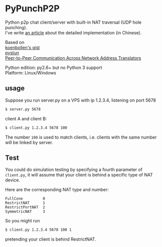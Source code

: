 PyPunchP2P
==========

Python p2p chat client/server with built-in NAT traversal (UDP hole punching).  
I've write [an article][4] about the detailed implementation (in Chinese).

Based on  
[koenbollen's gist][1]  
[pystun][2]  
[Peer-to-Peer Communication Across Network Address Translators][3]

Python edition: py2.6+ but no Python 3 support  
Platform: Linux/Windows

usage
-----
Suppose you run server.py on a VPS with ip 1.2.3.4, listening on port 5678  
```bash
$ server.py 5678
```  

client A and client B:  
```bash
$ client.py 1.2.3.4 5678 100  
```  
The number `100` is used to match clients, i.e. clients with the same number will be linked by server.

Test
----
You could do simulation testing by specifying a fourth parameter of `client.py`, it will assume that your client is behind a specific type of NAT device.

Here are the corresponding NAT type and number:  

	FullCone         0  
	RestrictNAT      1  
	RestrictPortNAT  2  
	SymmetricNAT     3   

So you might run
```bash
$ client.py 1.2.3.4 5678 100 1
```   
pretending your client is behind RestrictNAT.

[1]:https://gist.github.com/koenbollen/464613
[2]:https://pypi.python.org/pypi/pystun
[3]:http://www.bford.info/pub/net/p2pnat/index.html
[4]:http://www.laike9m.com/blog/pythonshi-xian-stunturnp2pliao-tian,29/














